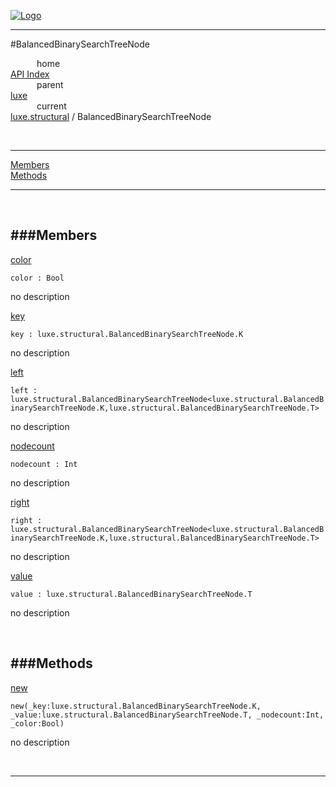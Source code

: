 
[![Logo](../../../images/logo.png)](../../../index.html)

---

#BalancedBinarySearchTreeNode


&emsp;&emsp;&emsp;home   
[API Index](../../../api/index.html#luxe.structural)   
&emsp;&emsp;&emsp;parent    
[luxe](../)     
&emsp;&emsp;&emsp;current    
[luxe.structural](./) / BalancedBinarySearchTreeNode

<br/>

---


[Members](#Members)   
[Methods](#Methods)   


---

&nbsp;   

<a class="lift" name="Members" ></a>
###Members   
---
<a class="lift" name="color" href="#color">color</a>



`color : Bool`

<span class="small_desc_flat"> no description </span>   

<a class="lift" name="key" href="#key">key</a>



`key : luxe.structural.BalancedBinarySearchTreeNode.K`

<span class="small_desc_flat"> no description </span>   

<a class="lift" name="left" href="#left">left</a>



`left : luxe.structural.BalancedBinarySearchTreeNode<luxe.structural.BalancedBinarySearchTreeNode.K,luxe.structural.BalancedBinarySearchTreeNode.T>`

<span class="small_desc_flat"> no description </span>   

<a class="lift" name="nodecount" href="#nodecount">nodecount</a>



`nodecount : Int`

<span class="small_desc_flat"> no description </span>   

<a class="lift" name="right" href="#right">right</a>



`right : luxe.structural.BalancedBinarySearchTreeNode<luxe.structural.BalancedBinarySearchTreeNode.K,luxe.structural.BalancedBinarySearchTreeNode.T>`

<span class="small_desc_flat"> no description </span>   

<a class="lift" name="value" href="#value">value</a>



`value : luxe.structural.BalancedBinarySearchTreeNode.T`

<span class="small_desc_flat"> no description </span>   

&nbsp;   

<a class="lift" name="Methods" ></a>
###Methods   
---
<a class="lift" name="new" href="#new">new</a>



`new(_key:luxe.structural.BalancedBinarySearchTreeNode.K, _value:luxe.structural.BalancedBinarySearchTreeNode.T, _nodecount:Int, _color:Bool) `

<span class="small_desc_flat"> no description </span>   



&nbsp;
&nbsp;
&nbsp;

---  


&nbsp;   
&nbsp;   